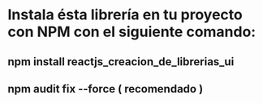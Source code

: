 # Instala ésta librería en tu proyecto con NPM con el siguiente comando:

## npm install reactjs_creacion_de_librerias_ui
## npm audit fix --force    ( recomendado )


